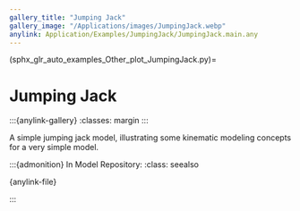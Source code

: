 ```yaml
---
gallery_title: "Jumping Jack"
gallery_image: "/Applications/images/JumpingJack.webp"
anylink: Application/Examples/JumpingJack/JumpingJack.main.any
---
```


(sphx_glr_auto_examples_Other_plot_JumpingJack.py)=

# Jumping Jack


:::{anylink-gallery}
:classes: margin
:::

A simple jumping jack model, illustrating some kinematic modeling concepts for a very simple model.

:::{admonition} In Model Repository:
:class: seealso

{anylink-file}` `

:::
